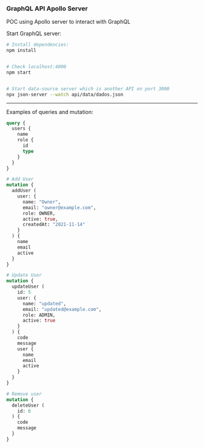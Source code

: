 ### GraphQL API Apollo Server

POC using Apollo server to interact with GraphQL

Start GraphQL server:

```bash
# Install dependencies:
npm install


# Check localhost:4000
npm start


# Start data-source server which is another API on port 3000
npx json-server --watch api/data/dados.json
```

---

Examples of queries and mutation:


```graphql
query {
  users {
    name
    role {
      id
      type
    }
  }
}
```


```graphql
# Add User
mutation {
  addUser (
    user: {
      name: "Owner",
      email: "owner@example.com",
      role: OWNER,
      active: true,
      createdAt: "2021-11-14"
    }
  ) {
    name
    email
    active
  }
}
```

```graphql
# Update User
mutation {
  updateUser (
    id: 5
    user: {
      name: "updated",
      email: "updated@example.com",
      role: ADMIN,
      active: true
    }
  ) {
    code
    message
    user {
      name
      email
      active
    }
  }
}
```

```graphql
# Remove user
mutation {
  deleteUser (
    id: 6
  ) {
    code
    message
  }
}
```



